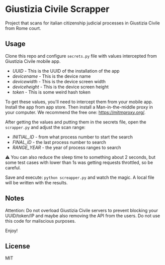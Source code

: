 # Giustizia Civile Scrapper

Project that scans for italian citizenship judicial processes in Giustizia Civile from Rome court.

## Usage

Clone this repo and configure `secrets.py` file with values intercepted from Giustizia Civile mobile app.


- *UUID* - This is the UUID of the installation of the app
- *devicename* - This is the device name
- *devicewidth* - This is the device screen width
- *deviceheight* - This is the device screen height
- *token* - This is some weird hash token

To get these values, you'll need to intercept them from your mobile app.
Install the app from app store. Then install a Man-in-the-middle proxy in your computer.
We recommend the free one: https://mitmproxy.org/.

After getting the values and putting them in the secrets file, open the `scrapper.py` and adjust the scan range: 

- *INITIAL_ID* - from what process number to start the search
- *FINAL_ID* - the last process number to search
- *RANGE_YEAR* - the year of process ranges to search

:warning: You can also reduce the sleep time to something about 2 seconds, but some test cases with lower than 1s was getting requests throttled, so be careful.

Save and execute: `python screapper.py` and watch the magic. A local file will be written with the results.

## Notes

Attention: Do not overload Giustizia Civile servers to prevent blocking your UUID/token/IP and maybe also removing the API from the users.
Do not use this code for maliscious purposes.

Enjoy!

## License

MIT
